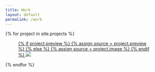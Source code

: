 ```yaml
---
title: Work
layout: default
permalink: /work
---
```

<section class="projects grid">
	{% for project in site.projects %}
	<a href="{% if project.link %}{{ project.link }}{% else %}{{ project.url }}{% endif %}" class="project">
		<figure class="project--image grid--col--full">
			{% if project.preview %}
				{% assign source = project.preview %}
			{% else %}
				{% assign source = project.image %}
			{% endif %}
			<img src="{{ source }}" srcset="{{ source | replace:'.','@2x.' }} 2x"/>
		</figure>
	</a>
	{% endfor %}
</section>